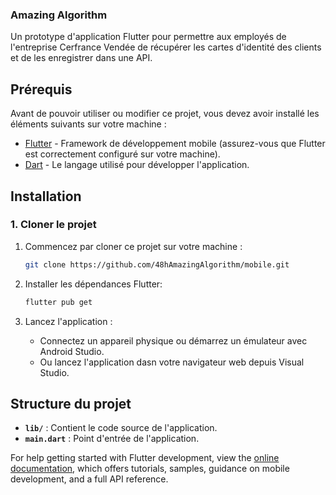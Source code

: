 ### Amazing Algorithm

Un prototype d'application Flutter pour permettre aux employés de l'entreprise Cerfrance Vendée de récupérer les cartes d'identité des clients et de les enregistrer dans une API.

## Prérequis

Avant de pouvoir utiliser ou modifier ce projet, vous devez avoir installé les éléments suivants sur votre machine :

- [Flutter](https://flutter.dev/docs/get-started/install) - Framework de développement mobile (assurez-vous que Flutter est correctement configuré sur votre machine).
- [Dart](https://dart.dev/get-dart) - Le langage utilisé pour développer l'application.

## Installation

### 1. Cloner le projet

1. Commencez par cloner ce projet sur votre machine :

    ```bash
    git clone https://github.com/48hAmazingAlgorithm/mobile.git
    ```

2. Installer les dépendances Flutter:
    ```bash
   flutter pub get
   ```

3. Lancez l'application :

   - Connectez un appareil physique ou démarrez un émulateur avec Android Studio.
   - Ou lancez l'application dasn votre navigateur web depuis Visual Studio.


## Structure du projet

  - **`lib/`** : Contient le code source de l'application.
  - **`main.dart`** : Point d'entrée de l'application.

For help getting started with Flutter development, view the
[online documentation](https://docs.flutter.dev/), which offers tutorials,
samples, guidance on mobile development, and a full API reference.
